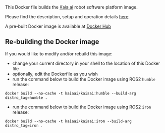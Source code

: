This Docker file builds the [Kaia.ai](https://kaia.ai/) robot software platform image.

Please find the description, setup and operation details [here](https://github.com/kaiaai/kaiaai).

A pre-built Docker image is available at [Docker Hub](https://hub.docker.com/r/kaiaai/kaiaai)

## Re-building the Docker image
If you would like to modify and/or rebuild this image:
- change your current directory in your shell to the location of this Docker file
- optionally, edit the Dockerfile as you wish
- run the command below to build the Docker image using ROS2 `humble` release:

```
docker build --no-cache -t kaiaai/kaiaai:humble --build-arg distro_tag=humble .
```

- run the command below to build the Docker image using ROS2 `iron` release:

```
docker build --no-cache -t kaiaai/kaiaai:iron --build-arg distro_tag=iron .
```